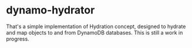 # dynamo-hydrator

That's a simple implementation of Hydration concept, designed to hydrate and map objects to and from DynamoDB databases.
This is still a work in progress.
